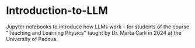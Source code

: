 # Introduction-to-LLM
Jupyter notebooks to introduce how LLMs work - for students of the course "Teaching and Learning Physics" 
taught by Dr. Marta Carli in 2024 at the University of Padova.
